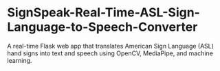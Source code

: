 # SignSpeak-Real-Time-ASL-Sign-Language-to-Speech-Converter
A real-time Flask web app that translates American Sign Language (ASL) hand signs into text and speech using OpenCV, MediaPipe, and machine learning.
